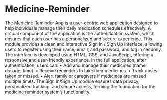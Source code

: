 # Medicine-Reminder
The Medicine Reminder App is a user-centric web application designed to help individuals manage their daily medication schedules effectively. A critical component of the application is the authentication system, which ensures that each user has a personalized and secure experience.
This module provides a clean and interactive Sign In / Sign Up interface, allowing users to register using their name, email, and password, and log in securely. The interface is developed using HTML, CSS, and JavaScript, offering a responsive and user-friendly experience.
In the full application, after authentication, users can:
•	Add and manage their medicines (name, dosage, time).
•	Receive reminders to take their medicines.
•	Track doses taken or missed.
•	Alert family or caregivers if medicines are missed multiple times.
The Sign In/Sign Up module ensures data privacy, personalized tracking, and secure access, forming the foundation for the medicine reminder system’s functionality.
